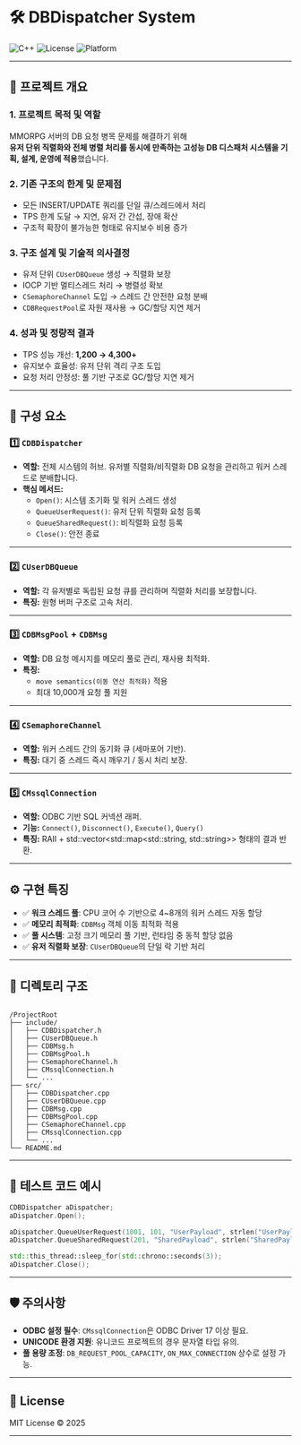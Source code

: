 # 🛠️ DBDispatcher System

![C++](https://img.shields.io/badge/C%2B%2B-High%20Performance-blue.svg)
![License](https://img.shields.io/badge/License-MIT-green.svg)
![Platform](https://img.shields.io/badge/Platform-Windows-lightgrey.svg)

---

## 🚩 **프로젝트 개요**

### 1. 프로젝트 목적 및 역할  
MMORPG 서버의 DB 요청 병목 문제를 해결하기 위해  
**유저 단위 직렬화와 전체 병렬 처리를 동시에 만족하는 고성능 DB 디스패처 시스템을 기획, 설계, 운영에 적용**했습니다.

### 2. 기존 구조의 한계 및 문제점  
- 모든 INSERT/UPDATE 쿼리를 단일 큐/스레드에서 처리  
- TPS 한계 도달 → 지연, 유저 간 간섭, 장애 확산  
- 구조적 확장이 불가능한 형태로 유지보수 비용 증가

### 3. 구조 설계 및 기술적 의사결정  
- 유저 단위 `CUserDBQueue` 생성 → 직렬화 보장  
- IOCP 기반 멀티스레드 처리 → 병렬성 확보  
- `CSemaphoreChannel` 도입 → 스레드 간 안전한 요청 분배  
- `CDBRequestPool`로 자원 재사용 → GC/할당 지연 제거

### 4. 성과 및 정량적 결과  
- TPS 성능 개선: **1,200 → 4,300+**  
- 유지보수 효율성: 유저 단위 격리 구조 도입  
- 요청 처리 안정성: 풀 기반 구조로 GC/할당 지연 제거

---

## 🧱 **구성 요소**

### 1️⃣ `CDBDispatcher`
- **역할:** 전체 시스템의 허브. 유저별 직렬화/비직렬화 DB 요청을 관리하고 워커 스레드로 분배합니다.
- **핵심 메서드:**
  - `Open()`: 시스템 초기화 및 워커 스레드 생성
  - `QueueUserRequest()`: 유저 단위 직렬화 요청 등록
  - `QueueSharedRequest()`: 비직렬화 요청 등록
  - `Close()`: 안전 종료

---

### 2️⃣ `CUserDBQueue`
- **역할:** 각 유저별로 독립된 요청 큐를 관리하며 직렬화 처리를 보장합니다.
- **특징:** 원형 버퍼 구조로 고속 처리.

---

### 3️⃣ `CDBMsgPool` + `CDBMsg`
- **역할:** DB 요청 메시지를 메모리 풀로 관리, 재사용 최적화.
- **특징:**  
  - `move semantics(이동 연산 최적화)` 적용  
  - 최대 10,000개 요청 풀 지원

---

### 4️⃣ `CSemaphoreChannel`
- **역할:** 워커 스레드 간의 동기화 큐 (세마포어 기반).
- **특징:** 대기 중 스레드 즉시 깨우기 / 동시 처리 보장.

---

### 5️⃣ `CMssqlConnection`
- **역할:** ODBC 기반 SQL 커넥션 래퍼.
- **기능:** `Connect()`, `Disconnect()`, `Execute()`, `Query()`
- **특징:** RAII + std::vector<std::map<std::string, std::string>> 형태의 결과 반환.

---

## ⚙️ **구현 특징**

- ✅ **워크 스레드 풀**: CPU 코어 수 기반으로 4~8개의 워커 스레드 자동 할당
- ✅ **메모리 최적화**: `CDBMsg` 객체 이동 최적화 적용
- ✅ **풀 시스템**: 고정 크기 메모리 풀 기반, 런타임 중 동적 할당 없음
- ✅ **유저 직렬화 보장**: `CUserDBQueue`의 단일 락 기반 처리

---

## 📂 **디렉토리 구조**

```

/ProjectRoot
├── include/
│   ├── CDBDispatcher.h
│   ├── CUserDBQueue.h
│   ├── CDBMsg.h
│   ├── CDBMsgPool.h
│   ├── CSemaphoreChannel.h
│   ├── CMssqlConnection.h
│   └── ...
├── src/
│   ├── CDBDispatcher.cpp
│   ├── CUserDBQueue.cpp
│   ├── CDBMsg.cpp
│   ├── CDBMsgPool.cpp
│   ├── CSemaphoreChannel.cpp
│   ├── CMssqlConnection.cpp
│   └── ...
└── README.md

````

---

## 🧪 **테스트 코드 예시**

```cpp
CDBDispatcher aDispatcher;
aDispatcher.Open();

aDispatcher.QueueUserRequest(1001, 101, "UserPayload", strlen("UserPayload"));
aDispatcher.QueueSharedRequest(201, "SharedPayload", strlen("SharedPayload"));

std::this_thread::sleep_for(std::chrono::seconds(3));
aDispatcher.Close();
````

---

## 🛡️ **주의사항**

* **ODBC 설정 필수**: `CMssqlConnection`은 ODBC Driver 17 이상 필요.
* **UNICODE 환경 지원**: 유니코드 프로젝트의 경우 문자열 타입 유의.
* **풀 용량 조정**: `DB_REQUEST_POOL_CAPACITY`, `ON_MAX_CONNECTION` 상수로 설정 가능.

---

## 📜 **License**

MIT License © 2025

---
